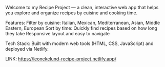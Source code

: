 Welcome to my Recipe Project — a clean, interactive web app that helps you explore and organize recipes by cuisine and cooking time.

Features:
Filter by cuisine: Italian, Mexican, Mediterranean, Asian, Middle Eastern, European
Sort by time: Quickly find recipes based on how long they take
Responsive layout and easy to navigate

Tech Stack:
Built with modern web tools (HTML, CSS, JavaScript) and deployed via Netlify.

LINK: https://leonekelund-recipe-project.netlify.app/
